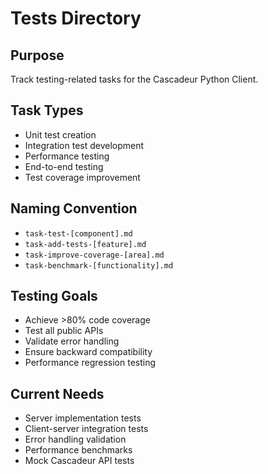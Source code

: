 # Tests Directory

## Purpose
Track testing-related tasks for the Cascadeur Python Client.

## Task Types
- Unit test creation
- Integration test development
- Performance testing
- End-to-end testing
- Test coverage improvement

## Naming Convention
- `task-test-[component].md`
- `task-add-tests-[feature].md`
- `task-improve-coverage-[area].md`
- `task-benchmark-[functionality].md`

## Testing Goals
- Achieve >80% code coverage
- Test all public APIs
- Validate error handling
- Ensure backward compatibility
- Performance regression testing

## Current Needs
- Server implementation tests
- Client-server integration tests
- Error handling validation
- Performance benchmarks
- Mock Cascadeur API tests
